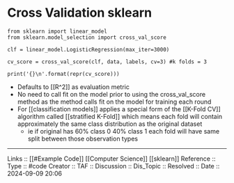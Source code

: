 # Cross Validation sklearn

```
from sklearn import linear_model
from sklearn.model_selection import cross_val_score

clf = linear_model.LogisticRegression(max_iter=3000)

cv_score = cross_val_score(clf, data, labels, cv=3) #k folds = 3

print('{}\n'.format(repr(cv_score)))
```

- Defaults to [[R^2]] as evaluation metric  
- No need to call fit on the model prior to using the cross_val_score method as the method calls fit on the model for training each round
- For [[classification models]] applies a special form of the [[K-Fold CV]] algorithm called [[stratified K-Fold]] which means each fold will contain approximately the same class distribution as the original dataset
	- ie if original has 60% class 0 40% class 1 each fold will have same split between those observation types
---
Links :: [[#Example Code]] [[Computer Science]] [[sklearn]]
Reference ::
Type :: #code
Creator ::
TAF ::
Discussion ::
Dis_Topic :: 
Resolved ::
Date :: 2024-09-09 20:06
